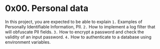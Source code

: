 # 0x00. Personal data

In this project, you are expected to be able to explain
`1.` Examples of Personally Identifiable Information, PII.
`2.` How to implement a log filter that will obfuscate PII fields.
`3.` How to encrypt a password and check the validity of an input password.
`4.` How to authenticate to a database using environment variables.
